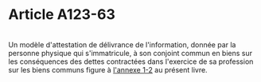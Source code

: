 # Article A123-63

<p><br/>Un modèle d'attestation de délivrance de l'information, donnée par la personne physique qui s'immatricule, à son conjoint commun en biens sur les conséquences des dettes contractées dans l'exercice de sa profession sur les biens communs figure à <a href='/affichCodeArticle.do?cidTexte=LEGITEXT000005634379&idArticle=LEGIARTI000020161700&dateTexte=&categorieLien=cid' title='Code de commerce. - art. Annexe 1-2 (V)'>l'annexe 1-2</a> au présent livre.</p>